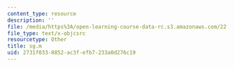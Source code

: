 ```yaml
---
content_type: resource
description: ''
file: /media/https%3A/open-learning-course-data-rc.s3.amazonaws.com/22-312-engineering-of-nuclear-reactors-fall-2015/2731f0330852ac3fefb7233a0d276c19_sg.m
file_type: text/x-objcsrc
resourcetype: Other
title: sg.m
uid: 2731f033-0852-ac3f-efb7-233a0d276c19
---
```

